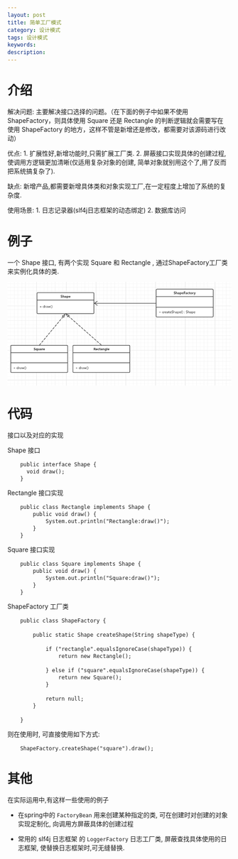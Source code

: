 ```yaml
---
layout: post
title: 简单工厂模式
category: 设计模式
tags: 设计模式
keywords:
description:
---
```


# 介绍
解决问题: 主要解决接口选择的问题。（在下面的例子中如果不使用ShapeFactory，则具体使用 Square 还是 Rectangle 的判断逻辑就会需要写在 使用 ShapeFactory 的地方，这样不管是新增还是修改，都需要对该源码进行改动）

优点: 1. 扩展性好,新增功能时,只需扩展工厂类. 2. 屏蔽接口实现具体的创建过程,使调用方逻辑更加清晰(仅适用复杂对象的创建, 简单对象就别用这个了,用了反而把系统搞复杂了).

缺点: 新增产品,都需要新增具体类和对象实现工厂,在一定程度上增加了系统的复杂度.

使用场景: 1. 日志记录器(slf4j日志框架的动态绑定) 2. 数据库访问

# 例子

一个 Shape 接口, 有两个实现 Square 和 Rectangle , 通过ShapeFactory工厂类来实例化具体的类.

![](/assets/picture/2016-11-21_8.png)

# 代码

接口以及对应的实现

Shape 接口

        public interface Shape {
          void draw();
        }

Rectangle 接口实现

        public class Rectangle implements Shape {
            public void draw() {
                System.out.println("Rectangle:draw()");
            }
        }

Square 接口实现

        public class Square implements Shape {
            public void draw() {
                System.out.println("Square:draw()");
            }
        }

ShapeFactory 工厂类

        public class ShapeFactory {

            public static Shape createShape(String shapeType) {

                if ("rectangle".equalsIgnoreCase(shapeType)) {
                    return new Rectangle();

                } else if ("square".equalsIgnoreCase(shapeType)) {
                    return new Square();
                }

                return null;
            }

        }

则在使用时, 可直接使用如下方式:

        ShapeFactory.createShape("square").draw();

# 其他
在实际运用中,有这样一些使用的例子

* 在spring中的 `FactoryBean` 用来创建某种指定的类, 可在创建时对创建的对象实现定制化, 向调用方屏蔽具体的创建过程

* 常用的 slf4j 日志框架 的 `LoggerFactory` 日志工厂类, 屏蔽查找具体使用的日志框架, 使替换日志框架时,可无缝替换.
